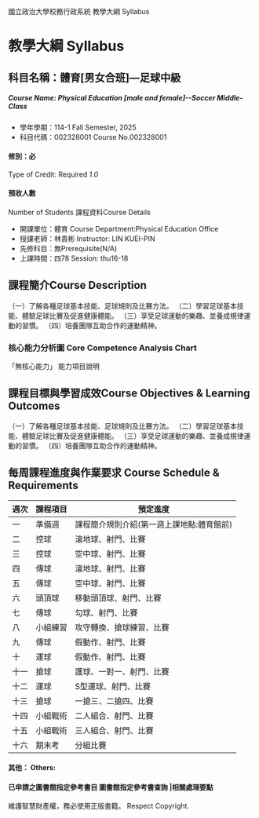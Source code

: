 國立政治大學校務行政系統 教學大綱 Syllabus
# 教學大綱 Syllabus
##  科目名稱：體育[男女合班]—足球中級 
#####  Course Name: Physical Education [male and female]--Soccer Middle-Class
  * 學年學期：114-1 Fall Semester, 2025 
  * 科目代碼：002328001 Course No.002328001
#### 修別：必
Type of Credit: Required 
_1.0_
#### 預收人數
Number of Students
課程資料Course Details
  * 開課單位：體育 Course Department:Physical Education Office 
  * 授課老師：林貴彬 Instructor: LIN KUEI-PIN 
  * 先修科目：無Prerequisite(N/A)
  * 上課時間：四78 Session: thu16-18
##  課程簡介Course Description
（一）了解各種足球基本技能、足球規則及比賽方法。
（二）學習足球基本技能、體驗足球比賽及促進健康體能。
（三）享受足球運動的樂趣、並養成規律運動的習慣。
（四）培養團隊互助合作的運動精神。
###  核心能力分析圖 Core Competence Analysis Chart
「無核心能力」 
能力項目說明
##  課程目標與學習成效Course Objectives & Learning Outcomes 
（一）了解各種足球基本技能、足球規則及比賽方法。
（二）學習足球基本技能、體驗足球比賽及促進健康體能。
（三）享受足球運動的樂趣、並養成規律運動的習慣。
（四）培養團隊互助合作的運動精神。
##  每周課程進度與作業要求 Course Schedule & Requirements
週次 |  課程項目 |  預定進度  
---|---|---  
一 |  準備週 |  課程簡介規則介紹(第一週上課地點:體育館前)  
二 |  控球 |  滾地球、射門、比賽  
三 |  控球 |  空中球、射門、比賽  
四 |  傳球 |  滾地球、射門、比賽  
五 |  傳球 |  空中球、射門、比賽  
六 |  頭頂球 |  移動頭頂球、射門、比賽  
七 |  傳球 |  勾球、射門、比賽  
八 |  小組練習 |  攻守轉換、搶球練習、比賽  
九 |  傳球 |  假動作、射門、比賽  
十 |  運球 |  假動作、射門、比賽  
十一 |  搶球 |  護球、一對一、射門、比賽  
十二 |  運球 |  S型運球、射門、比賽  
十三 |  搶球 |  一搶三、二搶四、比賽  
十四 |  小組戰術 |  二人組合、射門、比賽  
十五 |  小組戰術 |  三人組合、射門、比賽  
十六 |  期末考 |  分組比賽  
####  其他： Others:
####  已申請之圖書館指定參考書目  圖書館指定參考書查詢 |相關處理要點
維護智慧財產權，務必使用正版書籍。 Respect Copyright.